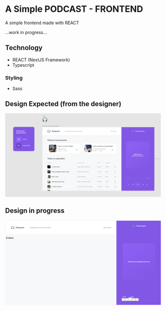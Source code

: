 # A Simple PODCAST - FRONTEND

A simple frontend made with REACT </br>

...work in progress...

## Technology

* REACT (NextJS Framework)
* Typescript 

### Styling
* Sass

## Design Expected (from the designer)

![Layout](/public/podcastr-figma-01.png)

## Design in progress  
![Layout](/public/done01.png)